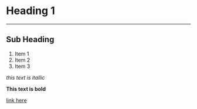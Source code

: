# Heading 1
---
## Sub Heading

1. Item 1
2. Item 2
3. Item 3
   
*this text is itallic*

**This text is bold**

[link here](https://rontechs.com)


